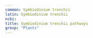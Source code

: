```yaml
---
common: Symbiodinium trenchii
latin: Symbiodinium trenchii
ncbi: 
title: Symbiodinium trenchii pathways
group: "Plants"
---
```

